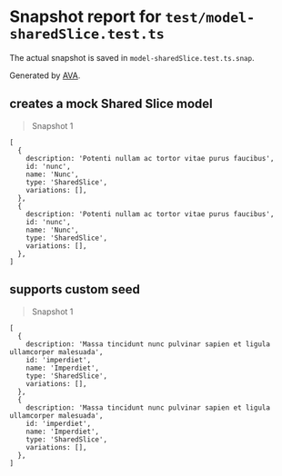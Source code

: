 # Snapshot report for `test/model-sharedSlice.test.ts`

The actual snapshot is saved in `model-sharedSlice.test.ts.snap`.

Generated by [AVA](https://avajs.dev).

## creates a mock Shared Slice model

> Snapshot 1

    [
      {
        description: 'Potenti nullam ac tortor vitae purus faucibus',
        id: 'nunc',
        name: 'Nunc',
        type: 'SharedSlice',
        variations: [],
      },
      {
        description: 'Potenti nullam ac tortor vitae purus faucibus',
        id: 'nunc',
        name: 'Nunc',
        type: 'SharedSlice',
        variations: [],
      },
    ]

## supports custom seed

> Snapshot 1

    [
      {
        description: 'Massa tincidunt nunc pulvinar sapien et ligula ullamcorper malesuada',
        id: 'imperdiet',
        name: 'Imperdiet',
        type: 'SharedSlice',
        variations: [],
      },
      {
        description: 'Massa tincidunt nunc pulvinar sapien et ligula ullamcorper malesuada',
        id: 'imperdiet',
        name: 'Imperdiet',
        type: 'SharedSlice',
        variations: [],
      },
    ]
